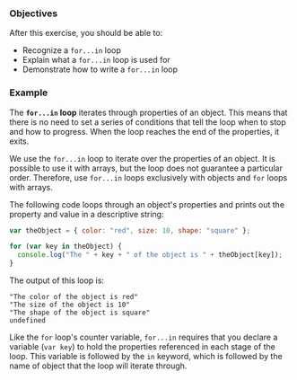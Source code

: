 <!--{ ids:[194], language:'JavaScript', type:'workshop', order: 4, name:'For...In Loops I', description:'Iterate through properties of an object' }-->

### Objectives

After this exercise, you should be able to:

- Recognize a `for...in` loop
- Explain what a `for...in` loop is used for
- Demonstrate how to write a `for...in` loop

### Example

The __`for...in` loop__ iterates through properties of an object. This means that there is no need to set a series of conditions that tell the loop when to stop and how to progress. When the loop reaches the end of the properties, it exits.

We use the `for...in` loop to iterate over the properties of an object. It is possible to use it with arrays, but the loop does not guarantee a particular order. Therefore, use `for...in` loops exclusively with objects and `for` loops with arrays.

The following code loops through an object's properties and prints out the property and value in a descriptive string:

```js
var theObject = { color: "red", size: 10, shape: "square" };

for (var key in theObject) {
  console.log("The " + key + " of the object is " + theObject[key]);
}
```

The output of this loop is:

```
"The color of the object is red"
"The size of the object is 10"
"The shape of the object is square"
undefined
```

Like the `for` loop's counter variable, `for...in` requires that you declare a variable (`var key`) to hold the properties referenced in each stage of the loop. This variable is followed by the `in` keyword, which is followed by the name of object that the loop will iterate through.
